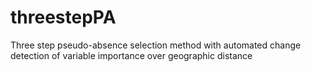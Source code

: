 # threestepPA
Three step pseudo-absence selection method with automated change detection of variable importance over geographic distance
